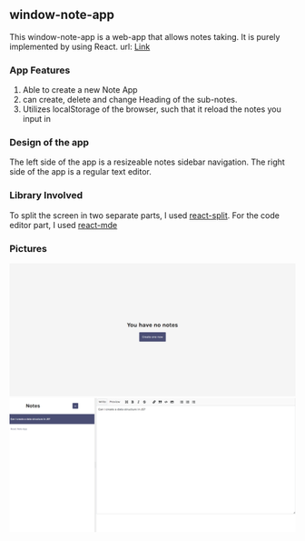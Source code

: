 ## window-note-app
This window-note-app is a web-app that allows notes taking. It is purely implemented by using React.
url: [Link](https://prod.d2j11v9quij54i.amplifyapp.com )

### App Features
1. Able to create a new Note App
2. can create, delete and change Heading of the sub-notes.
3. Utilizes localStorage of the browser, such that it reload the notes you input in

### Design of the app
The left side of the app is a resizeable notes sidebar navigation. The right side of the app
is a regular text editor.

### Library Involved
To split the screen in two separate parts, I used [react-split](https://www.npmjs.com/package/react-split).
For the code editor part, I used [react-mde](https://www.npmjs.com/package/react-mde)

### Pictures
![no notes](pictures/note-app-no-notes.png) 
![has notes](pictures/notes-app-has-note.png)
